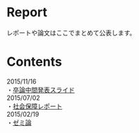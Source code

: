 # Report
レポートや論文はここでまとめて公表します。

# Contents
2015/11/16  
・[卒論中間発表スライド](http://nbviewer.ipython.org/github/ogaway/Report/blob/master/Grad/Grad1116.pdf)  
2015/07/02  
・[社会保障レポート](https://github.com/ogaway/Report/blob/master/SocialSecurity/%E7%A4%BE%E4%BC%9A%E4%BF%9D%E9%9A%9C7:1.pdf)  
2015/02/19  
・[ゼミ論](http://nbviewer.ipython.org/github/ogaway/Report/blob/master/ZemiThesis/zemithesis20150219.pdf)  
